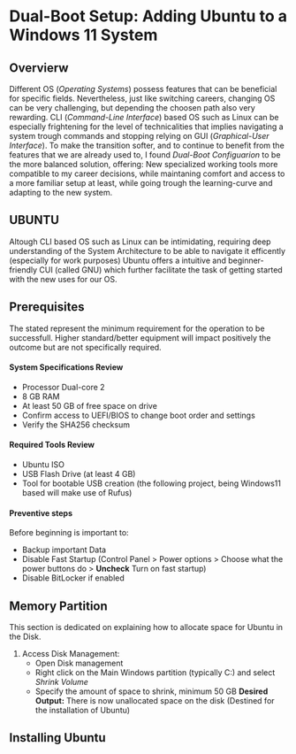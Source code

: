 # Dual-Boot Setup: Adding Ubuntu to a Windows 11 System
## Overvierw
Different OS (*Operating Systems*) possess features that can be beneficial for specific fields. Nevertheless, just like switching careers, changing OS can be very challenging, but depending the choosen path also very rewarding.
CLI (*Command-Line Interface*) based OS such as Linux can be especially frightening for the level of technicalities that implies navigating a system trough commands and stopping relying on GUI (*Graphical-User Interface*).
To make the transition softer, and to continue to benefit from the features that we are already used to, I found *Dual-Boot Configuarion* to be the more balanced solution, offering: New specialized working tools more compatible to my career decisions, while maintaning comfort and access to a more familiar setup at least, while going trough the learning-curve and adapting to the new system.

## UBUNTU
Altough CLI based OS such as Linux can be intimidating, requiring deep understanding of the System Architecture to be able to navigate it efficently (especially for work purposes) Ubuntu offers a intuitive and beginner-friendly CUI (called GNU) which further facilitate the task of getting started with the new uses for our OS.

## Prerequisites
The stated represent the minimum requirement for the operation to be successfull. Higher standard/better equipment will impact positively the outcome but are not specifically required.

#### System Specifications Review
- Processor Dual-core 2
- 8 GB RAM
- At least 50 GB of free space on drive
- Confirm access to UEFI/BIOS to change boot order and settings
- Verify the SHA256 checksum

#### Required Tools Review
- Ubuntu ISO
- USB Flash Drive (at least 4 GB)
- Tool for bootable USB creation (the following project, being Windows11 based will make use of Rufus)

#### Preventive steps
Before beginning is important to:
- Backup important Data
- Disable Fast Startup (Control Panel > Power options > Choose what the power buttons do > **Uncheck** Turn on fast startup)
- Disable BitLocker if enabled

## Memory Partition
This section is dedicated on explaining how to allocate space for Ubuntu in the Disk.
1. Access Disk Management:
    - Open Disk management 
    - Right click on the Main Windows partition (typically C:) and select *Shrink Volume*
    - Specify the amount of space to shrink, minimum 50 GB
**Desired Output:** There is now unallocated space on the disk (Destined for the installation of Ubuntu)

## Installing Ubuntu

